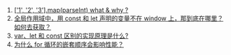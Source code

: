 1. [['1', '2', '3'].map(parseInt) what & why ?](1.md)
2. [全局作用域中，用 const 和 let 声明的变量不在 window 上，那到底在哪里？如何去获取？](2.md)
3. [var、let 和 const 区别的实现原理是什么?](3.md)
4. [为什么 for 循环的嵌套顺序会影响性能？]()